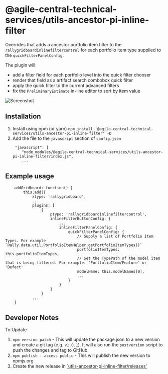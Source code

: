 # @agile-central-technical-services/utils-ancestor-pi-inline-filter

Overrides that adds a ancestor portfolio item filter to the `rallygridboardinlinefiltercontrol`
for each portfolio item type supplied to the `quickFilterPanelConfig`.

The plugin will:
* add a filter field for each portfolio level into the quick filter chooser
* render that field as a artifact search combobox quick filter
* apply the quick filter to the current advanced filters
* fix the `PreliminaryEstimate` in-line editor to sort by item value

![Screenshot](https://github.com/RallyTechServices/utils-ancestor-pi-inline-filter/raw/master/screenshot.png)

## Installation
1. Install using npm (or yarn) `npm install '@agile-central-technical-services/utils-ancestor-pi-inline-filter' -D`
2. Add the file to the `javascript` section of `config.json`
    ```
     "javascript": [
        "node_modules/@agile-central-technical-services/utils-ancestor-pi-inline-filter/index.js",
        ...
    ```
## Example usage

```
    addGridboard: function() {
        this.add({
            xtype: 'rallygridboard',
            ...
            plugins: [
                {
                    ptype: 'rallygridboardinlinefiltercontrol',
                    inlineFilterButtonConfig: {
                        ...
                        inlineFilterPanelConfig: {
                            quickFilterPanelConfig: {
                                // Supply a list of Portfolio Item Types. For example `Rally.data.util.PortfolioItemHelper.getPortfolioItemTypes()`
                                portfolioItemTypes: this.portfolioItemTypes,
                                // Set the TypePath of the model item that is being filtered. For example: 'PortfolioItem/Feature' or 'Defect'
                                modelName: this.modelNames[0],
                                ...
                            }
                        }
                    }
                }
            ...
    }
```

## Developer Notes
To Update
1. `npm version patch` - This will update the package.json to a new version and create a git tag (e.g. `v1.0.1`). It will also run the `postversion` script
to push the changes and tag to GitHub.
2. `npm publish --access public` - This will publish the new version to npmjs.org
3. Create the new release in [`utils-ancestor-pi-inline-filter/releases'](https://github.com/RallyTechServices/utils-ancestor-pi-inline-filter/releases)

